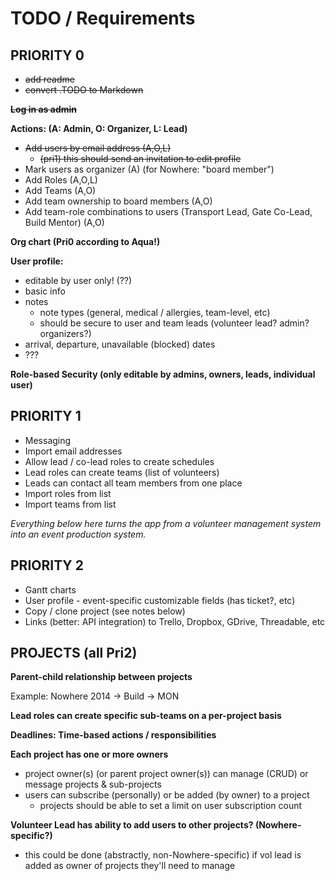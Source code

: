 # TODO / Requirements 

## PRIORITY 0

* ~~add readme~~
* ~~convert .TODO to Markdown~~

**~~Log in as admin~~**

**Actions: (A: Admin, O: Organizer, L: Lead)**

* ~~Add users by email address (A,O,L)~~
  * ~~(pri1) this should send an invitation to edit profile~~
* Mark users as organizer (A) (for Nowhere: "board member")
* Add Roles (A,O,L)
* Add Teams (A,O)
* Add team ownership to board members (A,O)
* Add team-role combinations to users (Transport Lead, Gate Co-Lead, Build Mentor) (A,O)

**Org chart (Pri0 according to Aqua!)**

**User profile:**

* editable by user only! (??) 
* basic info
* notes
  * note types (general, medical / allergies, team-level, etc) 
  * should be secure to user and team leads (volunteer lead? admin? organizers?)
* arrival, departure, unavailable (blocked) dates 
* ??? 

**Role-based Security (only editable by admins, owners, leads, individual user)**


## PRIORITY 1

* Messaging
* Import email addresses 
* Allow lead / co-lead roles to create schedules 
* Lead roles can create teams (list of volunteers)
* Leads can contact all team members from one place 
* Import roles from list
* Import teams from list



*Everything below here turns the app from a volunteer management system into an event production system.*

## PRIORITY 2

* Gantt charts
* User profile - event-specific customizable fields (has ticket?, etc)
* Copy / clone project (see notes below)
* Links (better: API integration) to Trello, Dropbox, GDrive, Threadable, etc



## PROJECTS (all Pri2)

**Parent-child relationship between projects**

Example: Nowhere 2014 -> Build -> MON 

**Lead roles can create specific sub-teams on a per-project basis**

**Deadlines: Time-based actions / responsibilities**

**Each project has one or more owners**

* project owner(s) (or parent project owner(s)) can manage (CRUD) or message projects & sub-projects 
* users can subscribe (personally) or be added (by owner) to a project 
  * projects should be able to set a limit on user subscription count 

**Volunteer Lead has ability to add users to other projects? (Nowhere-specific?)**

* this could be done (abstractly, non-Nowhere-specific) if vol lead is added as owner of projects they'll need to manage